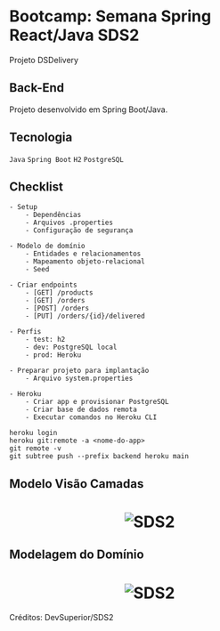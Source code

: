 # Bootcamp: Semana Spring React/Java SDS2

Projeto DSDelivery


## Back-End

Projeto desenvolvido em Spring Boot/Java.


## Tecnologia

`Java` `Spring Boot` `H2` `PostgreSQL`


## Checklist
    - Setup
        - Dependências
        - Arquivos .properties
        - Configuração de segurança

    - Modelo de domínio
        - Entidades e relacionamentos
        - Mapeamento objeto-relacional
        - Seed

    - Criar endpoints
        - [GET] /products
        - [GET] /orders
        - [POST] /orders
        - [PUT] /orders/{id}/delivered

    - Perfis
        - test: h2
        - dev: PostgreSQL local
        - prod: Heroku

    - Preparar projeto para implantação
        - Arquivo system.properties

    - Heroku
        - Criar app e provisionar PostgreSQL
        - Criar base de dados remota
        - Executar comandos no Heroku CLI

```
heroku login
heroku git:remote -a <nome-do-app>
git remote -v
git subtree push --prefix backend heroku main

```


## Modelo Visão Camadas


<h1 align="center">
    <img alt="SDS2" title="#Vision" src="https://github.com/carlosjunior1983/projeto-sds2-spring/blob/main/backend/img/camadas.png"  /><br>
</h1>




## Modelagem do Domínio

<h1 align="center">
    <img alt="SDS2" title="#Model" src="https://github.com/carlosjunior1983/projeto-sds2-spring/blob/main/backend/img/modelo-conceitual.png"  /><br>
</h1>



Créditos: DevSuperior/SDS2
